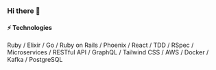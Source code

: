 ### Hi there 👋

<!--
**thefactus/thefactus** is a ✨ _special_ ✨ repository because its `README.md` (this file) appears on your GitHub profile.

Here are some ideas to get you started:

- 🔭 I’m currently working on ...
- 🌱 I’m currently learning ...
- 👯 I’m looking to collaborate on ...
- 🤔 I’m looking for help with ...
- 💬 Ask me about ...
- 📫 How to reach me: ...
- 😄 Pronouns: ...
- ⚡ Fun fact: ...
-->

#### ⚡ Technologies
Ruby /  Elixir / Go / Ruby on Rails / Phoenix / React / TDD / RSpec / Microservices / RESTful API / GraphQL / Tailwind CSS / AWS / Docker / Kafka / PostgreSQL
